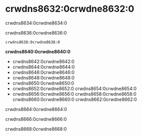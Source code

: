 <a name="table_engines-mysql"></a>

# crwdns8632:0crwdne8632:0

crwdns8634:0crwdne8634:0

crwdns8636:0crwdne8636:0

    crwdns8638:0crwdne8638:0
    

**crwdns8640:0crwdne8640:0**

- crwdns8642:0crwdne8642:0
- crwdns8644:0crwdne8644:0
- crwdns8646:0crwdne8646:0
- crwdns8648:0crwdne8648:0
- crwdns8650:0crwdne8650:0
- crwdns8652:0crwdne8652:0 crwdns8654:0crwdne8654:0
- crwdns8656:0crwdne8656:0 crwdns8658:0crwdne8658:0 crwdns8660:0crwdne8660:0 crwdns8662:0crwdne8662:0

crwdns8664:0crwdne8664:0

crwdns8666:0crwdne8666:0

crwdns8668:0crwdne8668:0